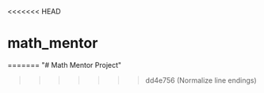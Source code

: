 <<<<<<< HEAD
# math_mentor
=======
"# Math Mentor Project" 
>>>>>>> dd4e756 (Normalize line endings)
